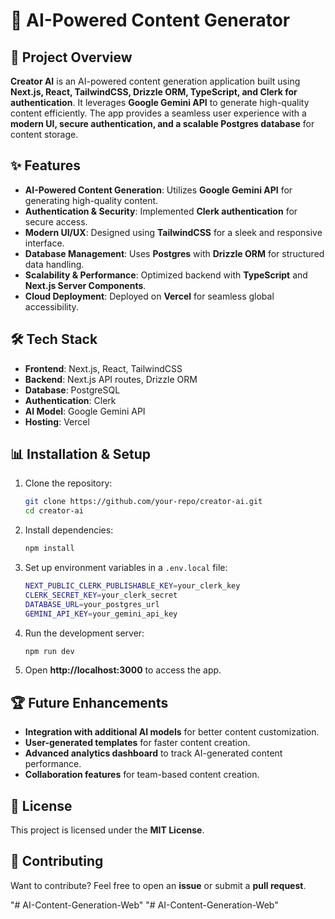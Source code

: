 # 📌 AI-Powered Content Generator

## 🚀 Project Overview
**Creator AI** is an AI-powered content generation application built using **Next.js, React, TailwindCSS, Drizzle ORM, TypeScript, and Clerk for authentication**. It leverages **Google Gemini API** to generate high-quality content efficiently. The app provides a seamless user experience with a **modern UI, secure authentication, and a scalable Postgres database** for content storage.

## ✨ Features
- **AI-Powered Content Generation**: Utilizes **Google Gemini API** for generating high-quality content.
- **Authentication & Security**: Implemented **Clerk authentication** for secure access.
- **Modern UI/UX**: Designed using **TailwindCSS** for a sleek and responsive interface.
- **Database Management**: Uses **Postgres** with **Drizzle ORM** for structured data handling.
- **Scalability & Performance**: Optimized backend with **TypeScript** and **Next.js Server Components**.
- **Cloud Deployment**: Deployed on **Vercel** for seamless global accessibility.

## 🛠️ Tech Stack
- **Frontend**: Next.js, React, TailwindCSS
- **Backend**: Next.js API routes, Drizzle ORM
- **Database**: PostgreSQL
- **Authentication**: Clerk
- **AI Model**: Google Gemini API
- **Hosting**: Vercel

## 📊 Installation & Setup
1. Clone the repository:
   ```sh
   git clone https://github.com/your-repo/creator-ai.git
   cd creator-ai
   ```
2. Install dependencies:
   ```sh
   npm install
   ```
3. Set up environment variables in a `.env.local` file:
   ```sh
   NEXT_PUBLIC_CLERK_PUBLISHABLE_KEY=your_clerk_key
   CLERK_SECRET_KEY=your_clerk_secret
   DATABASE_URL=your_postgres_url
   GEMINI_API_KEY=your_gemini_api_key
   ```
4. Run the development server:
   ```sh
   npm run dev
   ```
5. Open **http://localhost:3000** to access the app.

## 🏆 Future Enhancements
- **Integration with additional AI models** for better content customization.
- **User-generated templates** for faster content creation.
- **Advanced analytics dashboard** to track AI-generated content performance.
- **Collaboration features** for team-based content creation.

## 📜 License
This project is licensed under the **MIT License**.

## 🤝 Contributing
Want to contribute? Feel free to open an **issue** or submit a **pull request**.

"# AI-Content-Generation-Web" 
"# AI-Content-Generation-Web" 
